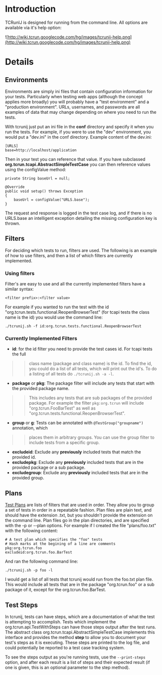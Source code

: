 # Introduction #

TCRunIJ is designed for running from the command line.  All options are available via it's help option:

![http://wiki.tcrun.googlecode.com/hg/images/tcrunij-help.png](http://wiki.tcrun.googlecode.com/hg/images/tcrunij-help.png)

# Details #

## Environments ##

Environments are simply ini files that contain configuration information for your tests.  Particularly
when testing web apps (although the concept applies more broadly) you will probably have a
"test environment" and a "production environment".  URLs, usernames, and passwords are all examples
of data that may change depending on where you need to run the tests.

With tcrunij just put an ini file in the **conf** directory and specify it when you run the tests.
For example, if you were to use the "dev" environment, you would put a "dev.ini" in the conf
directory.  Example content of the dev.ini:

```
[URLS]
base=http://localhost/application
```

Then in your test you can reference that value.  If you have subclassed **org.tcrun.tcapi.AbstractSimpleTestCase**
you can then reference values using the configValue method:

```
private String baseUrl = null;

@Override
public void setup() throws Exception
{
	baseUrl = configValue("URLS.base");
}

```

The request and response is logged in the test case log, and if there is no URLS.base an intelligent
exception detailing the missing configuration key is thrown.

## Filters ##

For deciding which tests to run, filters are used.  The following is an example of how to use filters,
and then a list of which filters are currently implemented.

### Using filters ###

Filter's are easy to use and all the currently implemented filters have a similar syntax:

```
<filter prefix>:<filter value>
```

For example if you wanted to run the test with the id "org.tcrun.tests.functional.ReopenBrowserTest"
(for tcapi tests the class name is the id) you would use the command line:

```
./tcrunij.sh -f id:org.tcrun.tests.functional.ReopenBrowserTest
```

### Currently Implemented Filters ###

  * **id**: for the id filter you need to provide the test cases id.  For tcapi tests the full
> > class name (package and class name) is the id.  To find the id, you could do a list of all
> > tests, which will print out the id's.  To do a listing of all tests do `./tcrunij.sh -a -l`.
  * **package** or **pkg**: The package filter will include any tests that start with the provided package name.
> > This includes any tests that are sub packages of the provided package.  For example the
> > filter `pkg:org.tcrun` will include "org.tcrun.FooBarTest" as well as
> > "org.tcrun.tests.functional.ReopenBrowserTest".
  * **group** or **g**: Tests can be annotated with `@TestGroup("groupname")` annotation, which
> > places them in arbitrary groups.  You can use the group filter to include tests from a
> > specific group.
  * **excludeid**: Exclude any **previously** included tests that match the provided id.
  * **excludepkg**: Exclude any **previously** included tests that are in the provided package or a sub package.
  * **excludegroup**: Exclude any **previously** included tests that are in the provided group.

## Plans ##

[Test Plans](TCRunIJManualPlans.md) are lists of filters that are used in order.  They allow you to group
a set of tests in order in a repeatable fashion.  Plan files are plain text, and should have the
extension .txt, but you shouldn't provide the extension on the command line.  Plan files go in the plan
directories, and are specified with the -p or --plan options.  For example if I created the file
"plans/foo.txt" with the following content:

```
# A test plan which specifies the "foo" tests
# Hash marks at the begining of a line are comments
pkg:org.tcrun.foo
excludeid:org.tcrun.foo.BarTest
```

And ran the following command line:

```
./tcrunij.sh -p foo -l
```

I would get a list of all tests that tcrunij would run from the foo.txt plan file.  This would include
all tests that are in the package "org.tcrun.foo" or a sub package of it, except for the org.tcrun.foo.BarTest.

## Test Steps ##

In tcrunij, tests can have steps, which are a documentation of what the test is attempting to accomplish.
Tests which implement the org.tcrun.api.TestWithSteps can have those steps output after the test runs.  The
abstract class org.tcrun.tcapi.AbstractSimpleTestCase implements this interface and provides the method **step**
to allow you to document your test's steps as it is executing.  These steps are printed to the log file, and
could potentially be reported to a test case tracking system.

To see the steps output as you're running tests, use the `--print-steps` option, and after each result is
a list of steps and their expected result (if one is given, this is an optional parameter to the step
method).